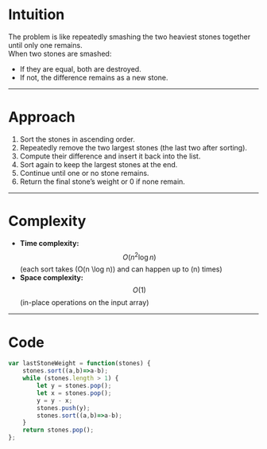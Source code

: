 # Intuition
The problem is like repeatedly smashing the two heaviest stones together until only one remains.  
When two stones are smashed:
- If they are equal, both are destroyed.
- If not, the difference remains as a new stone.

---

# Approach
1. Sort the stones in ascending order.  
2. Repeatedly remove the two largest stones (the last two after sorting).  
3. Compute their difference and insert it back into the list.  
4. Sort again to keep the largest stones at the end.  
5. Continue until one or no stone remains.  
6. Return the final stone’s weight or 0 if none remain.

---

# Complexity
- **Time complexity:** $$O(n^2 \log n)$$ (each sort takes \(O(n \log n)\) and can happen up to \(n\) times)  
- **Space complexity:** $$O(1)$$ (in-place operations on the input array)

---

# Code
```javascript []
var lastStoneWeight = function(stones) {
    stones.sort((a,b)=>a-b);
    while (stones.length > 1) {
        let y = stones.pop();
        let x = stones.pop();
        y = y - x;
        stones.push(y);
        stones.sort((a,b)=>a-b);
    }
    return stones.pop();
};
